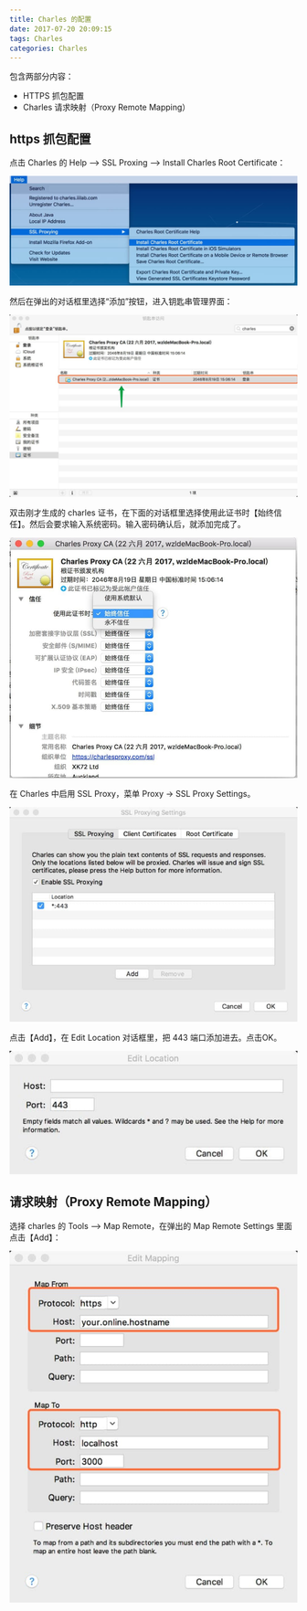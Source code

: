 ```yaml
---
title: Charles 的配置
date: 2017-07-20 20:09:15
tags: Charles
categories: Charles
---
```


包含两部分内容：

+ HTTPS 抓包配置
+ Charles 请求映射（Proxy Remote Mapping）

<!-- more -->

## https 抓包配置

点击 Charles 的 Help --> SSL Proxing —> Install Charles Root Certificate：

<img src="/images/2017/07/pic-1-menu.jpg" />

然后在弹出的对话框里选择“添加”按钮，进入钥匙串管理界面：

<img src="/images/2017/07/pic-2-key-chain.jpg" />

双击刚才生成的 charles 证书，在下面的对话框里选择使用此证书时【始终信任】。然后会要求输入系统密码。输入密码确认后，就添加完成了。

<img src="/images/2017/07/pic-3-trust.jpg" />

在 Charles 中启用 SSL Proxy，菜单 Proxy → SSL Proxy Settings。

<img src="/images/2017/07/pic-4-ssl-proxing.jpg" />

点击【Add】，在 Edit Location 对话框里，把 443 端口添加进去。点击OK。

<img src="/images/2017/07/pic-5-443-port.jpg" />


## 请求映射（Proxy Remote Mapping）

选择 charles 的 Tools —> Map Remote，在弹出的 Map Remote Settings 里面点击【Add】：

<img src="/images/2017/07/pic-6-remote-map.jpg" />
